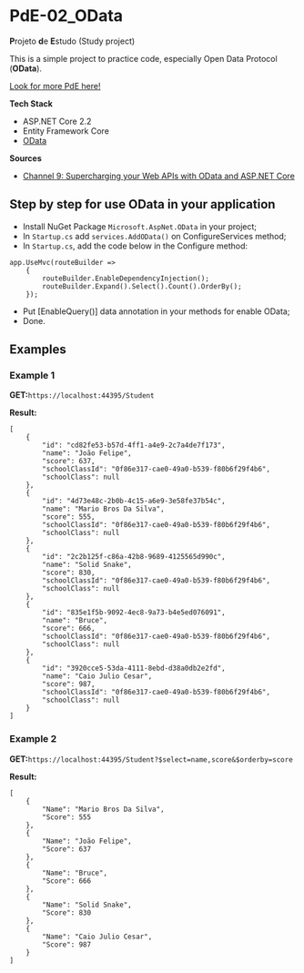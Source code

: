 # PdE-02_OData
**P**rojeto **d**e **E**studo (Study project)

This is a simple project to practice code, especially Open Data Protocol (**OData**).

[Look for more PdE here!](https://github.com/topics/pde-jfrode)

**Tech Stack**
* ASP.NET Core 2.2
* Entity Framework Core
* [OData](https://www.odata.org)

**Sources**
* [Channel 9: Supercharging your Web APIs with OData and ASP.NET Core](https://channel9.msdn.com/Shows/On-NET/Supercharging-your-Web-APIs-with-OData-and-ASPNET-Core)

## Step by step for use OData in your application

* Install NuGet Package ```Microsoft.AspNet.OData``` in your project;
* In ```Startup.cs``` add ```services.AddOData()``` on ConfigureServices method;
* In ```Startup.cs```, add the code below in the Configure method:
```
app.UseMvc(routeBuilder =>
    {
        routeBuilder.EnableDependencyInjection();
        routeBuilder.Expand().Select().Count().OrderBy();
    });
```
* Put [EnableQuery()] data annotation in your methods for enable OData;
* Done.


## Examples

### Example 1
**GET:**```https://localhost:44395/Student```

**Result:**
```
[
    {
        "id": "cd82fe53-b57d-4ff1-a4e9-2c7a4de7f173",
        "name": "João Felipe",
        "score": 637,
        "schoolClassId": "0f86e317-cae0-49a0-b539-f80b6f29f4b6",
        "schoolClass": null
    },
    {
        "id": "4d73e48c-2b0b-4c15-a6e9-3e58fe37b54c",
        "name": "Mario Bros Da Silva",
        "score": 555,
        "schoolClassId": "0f86e317-cae0-49a0-b539-f80b6f29f4b6",
        "schoolClass": null
    },
    {
        "id": "2c2b125f-c86a-42b8-9689-4125565d990c",
        "name": "Solid Snake",
        "score": 830,
        "schoolClassId": "0f86e317-cae0-49a0-b539-f80b6f29f4b6",
        "schoolClass": null
    },
    {
        "id": "835e1f5b-9092-4ec8-9a73-b4e5ed076091",
        "name": "Bruce",
        "score": 666,
        "schoolClassId": "0f86e317-cae0-49a0-b539-f80b6f29f4b6",
        "schoolClass": null
    },
    {
        "id": "3920cce5-53da-4111-8ebd-d38a0db2e2fd",
        "name": "Caio Julio Cesar",
        "score": 987,
        "schoolClassId": "0f86e317-cae0-49a0-b539-f80b6f29f4b6",
        "schoolClass": null
    }
]
```

### Example 2
**GET:**```https://localhost:44395/Student?$select=name,score&$orderby=score```

**Result:**
```
[
    {
        "Name": "Mario Bros Da Silva",
        "Score": 555
    },
    {
        "Name": "João Felipe",
        "Score": 637
    },
    {
        "Name": "Bruce",
        "Score": 666
    },
    {
        "Name": "Solid Snake",
        "Score": 830
    },
    {
        "Name": "Caio Julio Cesar",
        "Score": 987
    }
]
```
